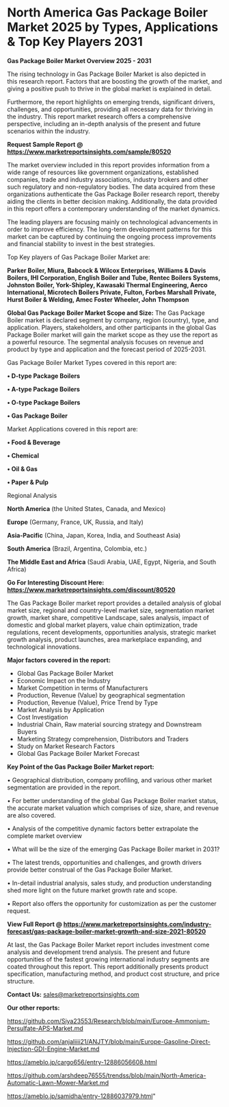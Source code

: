 # North America Gas Package Boiler Market 2025 by Types, Applications & Top Key Players 2031

<Strong> Gas Package Boiler Market Overview 2025 - 2031</strong>

The rising technology in Gas Package Boiler Market is also depicted in this research report. Factors that are boosting the growth of the market, and giving a positive push to thrive in the global market is explained in detail.

Furthermore, the report highlights on emerging trends, significant drivers, challenges, and opportunities, providing all necessary data for thriving in the industry. This report market research offers a comprehensive perspective, including an in-depth analysis of the present and future scenarios within the industry.

<strong>Request Sample Report @ <a href=https://www.marketreportsinsights.com/sample/80520>https://www.marketreportsinsights.com/sample/80520</a></strong>

The market overview included in this report provides information from a wide range of resources like government organizations, established companies, trade and industry associations, industry brokers and other such regulatory and non-regulatory bodies. The data acquired from these organizations authenticate the Gas Package Boiler research report, thereby aiding the clients in better decision making. Additionally, the data provided in this report offers a contemporary understanding of the market dynamics.

The leading players are focusing mainly on technological advancements in order to improve efficiency. The long-term development patterns for this market can be captured by continuing the ongoing process improvements and financial stability to invest in the best strategies.

Top Key players of Gas Package Boiler Market are:

<strong>Parker Boiler, Miura, Babcock & Wilcox Enterprises, Williams & Davis Boilers, IHI Corporation, English Boiler and Tube, Rentec Boilers Systems, Johnston Boiler, York-Shipley, Kawasaki Thermal Engineering, Aerco International, Microtech Boilers Private, Fulton, Forbes Marshall Private, Hurst Boiler & Welding, Amec Foster Wheeler, John Thompson</strong>

<strong><b>Global Gas Package Boiler Market Scope and Size:</b></strong>
The Gas Package Boiler market is declared segment by company, region (country), type, and application. Players, stakeholders, and other participants in the global Gas Package Boiler market will gain the market scope as they use the report as a powerful resource. The segmental analysis focuses on revenue and product by type and application and the forecast period of 2025-2031.

Gas Package Boiler Market Types covered in this report are:

<strong>• D-type Package Boilers

• A-type Package Boilers

• O-type Package Boilers

• Gas Package Boiler</strong>

Market Applications covered in this report are:

<strong>• Food & Beverage

• Chemical

• Oil & Gas

• Paper & Pulp</strong> 

Regional Analysis

<strong>North America</strong> (the United States, Canada, and Mexico)

<strong>Europe</strong> (Germany, France, UK, Russia, and Italy)

<strong>Asia-Pacific</strong> (China, Japan, Korea, India, and Southeast Asia)

<strong>South America</strong> (Brazil, Argentina, Colombia, etc.)

<strong>The Middle East and Africa</strong> (Saudi Arabia, UAE, Egypt, Nigeria, and South Africa)

<strong>Go For Interesting Discount Here: <a href=https://www.marketreportsinsights.com/discount/80520>https://www.marketreportsinsights.com/discount/80520</a></strong>

The Gas Package Boiler market report provides a detailed analysis of global market size, regional and country-level market size, segmentation market growth, market share, competitive Landscape, sales analysis, impact of domestic and global market players, value chain optimization, trade regulations, recent developments, opportunities analysis, strategic market growth analysis, product launches, area marketplace expanding, and technological innovations.

<strong><b>Major factors covered in the report:</b></strong>
<ul>
  <li>Global Gas Package Boiler Market </li>
  <li>Economic Impact on the Industry</li>
  <li>Market Competition in terms of Manufacturers</li>
  <li>Production, Revenue (Value) by geographical segmentation</li>
  <li>Production, Revenue (Value), Price Trend by Type</li>
  <li>Market Analysis by Application</li>
  <li>Cost Investigation</li>
  <li>Industrial Chain, Raw material sourcing strategy and Downstream Buyers</li>
  <li>Marketing Strategy comprehension, Distributors and Traders</li>
  <li>Study on Market Research Factors</li>
  <li>Global Gas Package Boiler Market Forecast</li>
</ul>

<strong><b>Key Point of the Gas Package Boiler Market report:</b></strong>

• Geographical distribution, company profiling, and various other market segmentation are provided in the report.

• For better understanding of the global Gas Package Boiler market status, the accurate market valuation which comprises of size, share, and revenue are also covered.

• Analysis of the competitive dynamic factors better extrapolate the complete market overview

• What will be the size of the emerging Gas Package Boiler market in 2031?

• The latest trends, opportunities and challenges, and growth drivers provide better construal of the Gas Package Boiler Market.

• In-detail industrial analysis, sales study, and production understanding shed more light on the future market growth rate and scope.

• Report also offers the opportunity for customization as per the customer request.

<strong><b>View Full Report @ <a href=https://www.marketreportsinsights.com/industry-forecast/gas-package-boiler-market-growth-and-size-2021-80520>https://www.marketreportsinsights.com/industry-forecast/gas-package-boiler-market-growth-and-size-2021-80520</a></b></strong>


At last, the Gas Package Boiler Market report includes investment come analysis and development trend analysis. The present and future opportunities of the fastest growing international industry segments are coated throughout this report. This report additionally presents product specification, manufacturing method, and product cost structure, and price structure.

<strong>Contact Us:</strong>
sales@marketreportsinsights.com

<strong>Our other reports:</strong>

<a href=https://github.com/Siya23553/Research/blob/main/Europe-Ammonium-Persulfate-APS-Market.md>https://github.com/Siya23553/Research/blob/main/Europe-Ammonium-Persulfate-APS-Market.md</a>

<a href=https://github.com/anjaliiii21/ANJTY/blob/main/Europe-Gasoline-Direct-Injection-GDI-Engine-Market.md>https://github.com/anjaliiii21/ANJTY/blob/main/Europe-Gasoline-Direct-Injection-GDI-Engine-Market.md</a>

<a href=https://ameblo.jp/cargo656/entry-12886056608.html>https://ameblo.jp/cargo656/entry-12886056608.html</a>

<a href=https://github.com/arshdeep76555/trendss/blob/main/North-America-Automatic-Lawn-Mower-Market.md>https://github.com/arshdeep76555/trendss/blob/main/North-America-Automatic-Lawn-Mower-Market.md</a>

<a href=https://ameblo.jp/samidha/entry-12886037979.html>https://ameblo.jp/samidha/entry-12886037979.html</a>"
